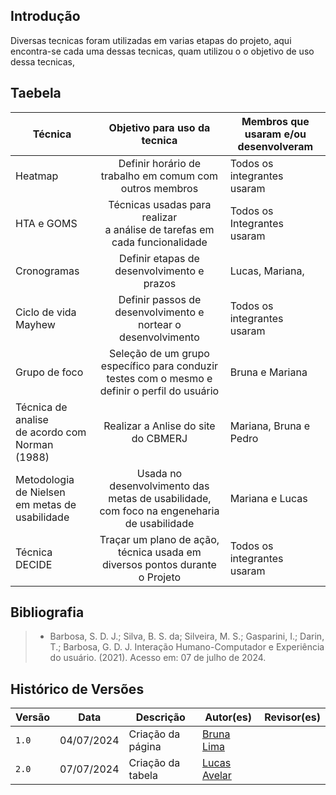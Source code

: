 ## Introdução
Diversas tecnicas foram utilizadas em varias etapas do projeto, aqui encontra-se cada uma dessas tecnicas, quam utilizou o o objetivo de uso dessa tecnicas,

## Taebela

| Técnica | Objetivo para uso da tecnica      | Membros que usaram e/ou desenvolveram   | 
| ------- | :-------------------------------: | --------------------------------- | 
| Heatmap | Definir horário de trabalho em comum com outros membros|Todos os integrantes usaram |                                          
| HTA e GOMS| Técnicas usadas para realizar <br> a análise de tarefas  em cada funcionalidade| Todos os Integrantes usaram  |
| Cronogramas | Definir etapas de desenvolvimento e prazos | Lucas, Mariana,|
| Ciclo de vida Mayhew | Definir passos de desenvolvimento e nortear o desenvolvimento| Todos os integrantes usaram |
| Grupo de foco | Seleção de um grupo específico para conduzir testes com o mesmo e definir o perfil do usuário | Bruna e Mariana |
| Técnica de analise <br> de acordo com Norman (1988)   | Realizar a Anlise do site do CBMERJ  | Mariana, Bruna e Pedro|
| Metodologia de Nielsen<br> em metas de usabilidade | Usada no desenvolvimento das metas de usabilidade,<br> com foco na engeneharia de usabilidade | Mariana e Lucas |
| Técnica DECIDE | Traçar um plano de ação, técnica usada em diversos pontos durante o Projeto | Todos os integrantes usaram |

## Bibliografia
> - Barbosa, S. D. J.; Silva, B. S. da; Silveira, M. S.; Gasparini, I.; Darin, T.; Barbosa, G. D. J. Interação Humano-Computador e Experiência do usuário. (2021). Acesso em: 07 de julho de 2024.


## Histórico de Versões

| Versão  | Data       | Descrição                 | Autor(es)                                | Revisor(es)                                    |
| ------- | :--------: | ------------------------- | ---------------------------------------- | ---------------------------------------------- |
| `1.0`   | 04/07/2024 | Criação da página         | [Bruna Lima](https://github.com/libruna) | |
| `2.0`   |07/07/2024  | Criação da tabela         | [Lucas Avelar](https://github.com/LucasAvelar2711)|  |
